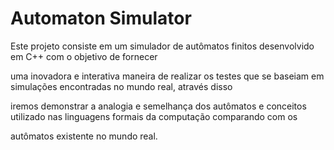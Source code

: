 # Automaton Simulator

Este projeto consiste em um simulador de autômatos finitos desenvolvido em C++ com o objetivo de fornecer 

uma inovadora e interativa maneira de realizar os testes que se baseiam em simulações encontradas no mundo real, através disso 

iremos demonstrar a analogia  e semelhança dos autômatos e conceitos utilizado nas linguagens formais da computação comparando com os

autômatos existente no mundo real.
